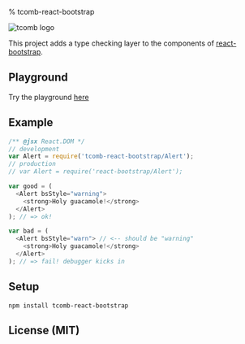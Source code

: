 % tcomb-react-bootstrap

![tcomb logo](http://gcanti.github.io/resources/tcomb/logo.png)

This project adds a type checking layer to the components of [react-bootstrap](https://github.com/react-bootstrap/react-bootstrap). 

## Playground

Try the playground [here](https://gcanti.github.io/resources/tcomb-react-bootstrap/playground/playground.html)

## Example

```js
/** @jsx React.DOM */
// development
var Alert = require('tcomb-react-bootstrap/Alert');
// production
// var Alert = require('react-bootstrap/Alert');

var good = (
  <Alert bsStyle="warning">
    <strong>Holy guacamole!</strong>
  </Alert>
); // => ok!

var bad = (
  <Alert bsStyle="warn"> // <-- should be "warning"
    <strong>Holy guacamole!</strong>
  </Alert>
); // => fail! debugger kicks in
```

## Setup

    npm install tcomb-react-bootstrap

## License (MIT)
